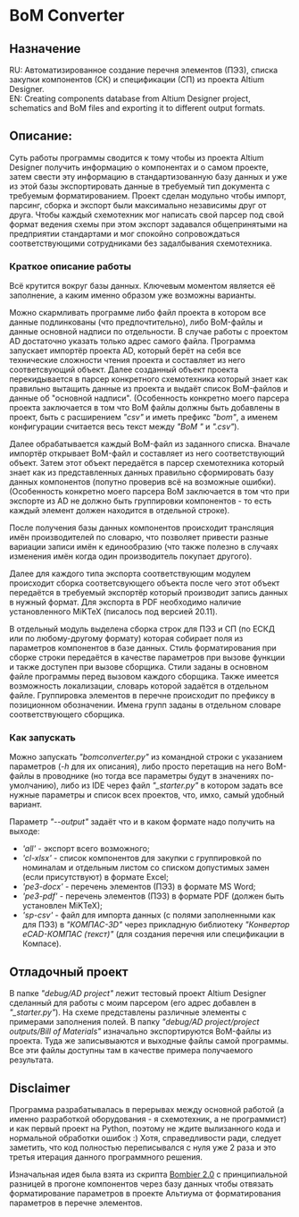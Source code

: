 # BoM Converter

## Назначение
RU: Автоматизированное создание перечня элементов (ПЭ3), списка закупки компонентов (СК) и спецификации (СП) из проекта Altium Designer.<br/>
EN: Creating components database from Altium Designer project, schematics and BoM files and exporting it to different output formats.

## Описание:
Суть работы программы сводится к тому чтобы из проекта Altium Designer получить информацию о компонентах и о самом проекте, затем свести эту информацию в стандартизованную базу данных и уже из этой базы экспортировать данные в требуемый тип документа с требуемым форматированием. Проект сделан модульно чтобы импорт, парсинг, сборка и экспорт были максимально независимы друг от друга. Чтобы каждый схемотехник мог написать свой парсер под свой формат ведения схемы при этом экспорт задавался общепринятыми на предприятии стандартами и мог спокойно сопровождаться соответствующими сотрудниками без задалбывания схемотехника.

### Краткое описание работы
Всё крутится вокруг базы данных. Ключевым моментом является её заполнение, а каким именно образом уже возможны варианты.

Можно скармливать программе либо файл проекта в котором все данные подлинкованы (что предпочтительно), либо BoM-файлы и данные основной надписи по отдельности.
В случае работы с проектом AD достаточно указать только адрес самого файла. Программа запускает импортёр проекта AD, который берёт на себя все технические сложности чтения проекта и составляет из него соответсвующий объект. Далее созданный объект проекта перекидывается в парсер конкретного схемотехника который знает как правильно вытащить данные из проекта и выдаёт список BoM-файлов и данные об "основной надписи". (Особенность конкретно моего парсера проекта заключается в том что BoM файлы должны быть добавлены в проект, быть с расширением *"csv"* и иметь префикс *"bom"*, а именем конфигурации считается весь текст между *"BoM "* и *".csv"*).

Далее обрабатывается каждый BoM-файл из заданного списка. Вначале импортёр открывает BoM-файл и составляет из него соответствующий объект. Затем этот объект передаётся в парсер схемотехника который знает как из представленных данных правильно сформировать базу данных компонентов (попутно проверив всё на возможные ошибки). (Особенность конкретно моего парсера BoM заключается в том что при экспорте из AD не должно быть группировки компонентов - то есть каждый элемент должен находится в отдельной строке).

После получения базы данных компонентов происходит трансляция имён производителей по словарю, что позволяет привести разные вариации записи имён к единообразию (что также полезно в случаях изменения имён когда один производитель покупает другого).

Далее для каждого типа экспорта соответствующим модулем происходит сборка соответсвующего объекта после чего этот объект передаётся в требуемый экспортёр который производит запись данных в нужный формат. Для экспорта в PDF необходимо наличие установленного MiKTeX (писалось под версией 20.11).

В отдельный модуль выделена сборка строк для ПЭ3 и СП (по ЕСКД или по любому-другому формату) которая собирает поля из параметров компонентов в базе данных. Стиль форматирования при сборке строки передаётся в качестве параметров при вызове функции и также доступен при вызове сборщика. Стили заданы в основном файле программы перед вызовом каждого сборщика. Также имеется возможность локализации, словарь которой задаётся в отдельном файле. Группировка элементов в перечне происходит по префиксу в позиционном обозначении. Имена групп заданы в отдельном словаре соответствующего сборщика.

### Как запускать
Можно запускать *"bomconverter.py"* из командной строки с указанием параметров (*-h* для их описания), либо просто перетащив на него BoM-файлы в проводнике (но тогда все параметры будут в значениях по-умолчанию), либо из IDE через файл *"_starter.py"* в котором задать все нужные параметры и список всех проектов, что, имхо, самый удобный вариант.

Параметр *"--output"* задаёт что и в каком формате надо получить на выходе:
- *'all'* - экспорт всего возможного;
- *'cl-xlsx'* - список компонентов для закупки с группировкой по номиналам и отдельным листом со списком допустимых замен (если присутствуют) в формате Excel;
- *'pe3-docx'* - перечень элементов (ПЭ3) в формате MS Word;
- *'pe3-pdf'* - перечень элементов (ПЭ3) в формате PDF (должен быть установлен MiKTeX);
- *'sp-csv'* - файл для импорта данных (с полями заполненными как для ПЭ3) в *"КОМПАС-3D"* через прикладную библиотеку *"Конвертор eCAD-КОМПАС (текст)"* (для создания перечня или спецификации в Компасе).

## Отладочный проект
В папке *"debug/AD project"* лежит тестовый проект Altium Designer сделанный для работы с моим парсером (его адрес добавлен в *"_starter.py"*). На схеме представлены различные элементы с примерами заполнения полей. В папку *"debug/AD project/project outputs/Bill of Materials"* изначально экспортируются BoM-файлы из проекта. Туда же записывыаются и выходные файлы самой программы. Все эти файлы доступны там в качестве примера получаемого результата.

## Disclaimer
Программа разрабатывалась в перерывах между основной работой (а именно разработкой оборудования - я схемотехник, а не программист) и как первый проект на Python, поэтому не ждите вылизанного кода и нормальной обработки ошибок :) Хотя, справедливости ради, следует заметить, что код полностью переписывался с нуля уже 2 раза и это третья итерация данного программного решения.

Изначальная идея была взята из скрипта [Bombier 2.0](https://github.com/dngulin/bombier) с принципиальной разницей в прогоне компонентов через базу данных чтобы отвязать форматирование параметров в проекте Альтиума от форматирования параметров в перечне элементов. 
